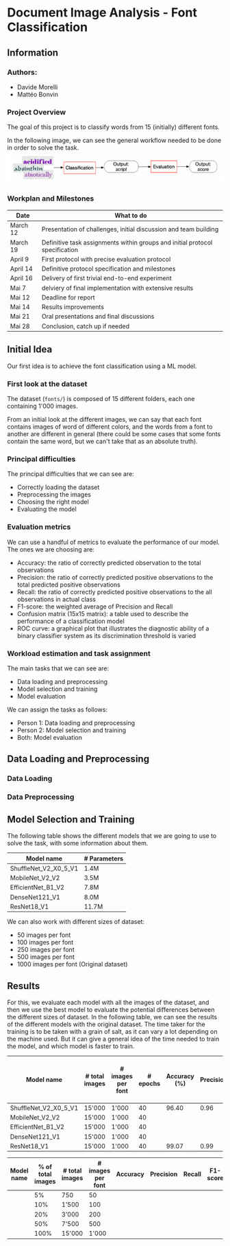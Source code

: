 # Document Image Analysis - Font Classification

## Information

### Authors:
* Davide Morelli
* Mattéo Bonvin

### Project Overview
The goal of this project is to classify words from 15 (initially) different fonts.

In the following image, we can see the general workflow needed to be done in order to solve the task.
![Example Image](readme_images/project_steps.PNG)

### Workplan and Milestones
| Date     | What to do                                                                   |
|----------|------------------------------------------------------------------------------|
| March 12 | Presentation of challenges, initial discussion and team building             |
| March 19 | Definitive task assignments within groups and initial protocol specification |
| April 9  | First protocol with precise evaluation protocol                              |
| April 14 | Definitive protocol specification and milestones                             |
| April 16 | Delivery of first trivial end-to-end experiment                              |
| Mai 7    | delviery of final implementation with extensive results                      |
| Mai 12   | Deadline for report                                                          | 
| Mai 14   | Results improvements                                                         |
| Mai 21   | Oral presentations and final discussions                                     |
| Mai 28   | Conclusion, catch up if needed                                               |


## Initial Idea
Our first idea is to achieve the font classification using a ML model.

### First look at the dataset
The dataset (`fonts/`) is composed of 15 different folders, each one containing 1'000 images.

From an initial look at the different images, we can say that each font contains images of word of different colors, and
the words from a font to another are different in general (there could be some cases that some fonts contain the same word,
but we can't take that as an absolute truth).

### Principal difficulties
The principal difficulties that we can see are:
* Correctly loading the dataset
* Preprocessing the images
* Choosing the right model
* Evaluating the model

### Evaluation metrics
We can use a handful of metrics to evaluate the performance of our model. The ones we are choosing are:
* Accuracy: the ratio of correctly predicted observation to the total observations
* Precision: the ratio of correctly predicted positive observations to the total predicted positive observations
* Recall: the ratio of correctly predicted positive observations to the all observations in actual class
* F1-score: the weighted average of Precision and Recall
* Confusion matrix (15x15 matrix): a table used to describe the performance of a classification model
* ROC curve: a graphical plot that illustrates the diagnostic ability of a binary classifier system as its discrimination threshold is varied

### Workload estimation and task assignment
The main tasks that we can see are:
* Data loading and preprocessing
* Model selection and training
* Model evaluation

We can assign the tasks as follows:
* Person 1: Data loading and preprocessing
* Person 2: Model selection and training
* Both: Model evaluation

## Data Loading and Preprocessing

### Data Loading

### Data Preprocessing

## Model Selection and Training
The following table shows the different models that we are going to use to solve the task, with some information about them.

| Model name            | # Parameters |
|-----------------------|--------------|
| ShuffleNet_V2_X0_5_V1 | 1.4M         |
| MobileNet_V2_V2       | 3.5M         |
| EfficientNet_B1_V2    | 7.8M         |
| DenseNet121_V1        | 8.0M         |
| ResNet18_V1           | 11.7M        |

We can also work with different sizes of dataset:
* 50 images per font
* 100 images per font
* 250 images per font
* 500 images per font
* 1000 images per font (Original dataset)

## Results
For this, we evaluate each model with all the images of the dataset, and then we use the best model to evaluate the potential
differences between the different sizes of dataset.
In the following table, we can see the results of the different models with the original dataset.
The time taker for the training is to be taken with a grain of salt, as it can vary a lot depending on the machine used. But it
can give a general idea of the time needed to train the model, and which model is faster to train.

| Model name            | # total images | # images per font | # epochs | Accuracy (%) | Precision | Recall | F1-score | Training time (s) | Medium training time per epoch (s) |
|-----------------------|----------------|-------------------|----------|--------------|-----------|--------|----------|-------------------|------------------------------------|
| ShuffleNet_V2_X0_5_V1 | 15'000         | 1'000             | 40       | 96.40        | 0.96      | 0.96   | 0.96     | 598.31            | 14.96                              |
| MobileNet_V2_V2       | 15'000         | 1'000             | 40       |              |           |        |          |                   |                                    |
| EfficientNet_B1_V2    | 15'000         | 1'000             | 40       |              |           |        |          |                   |                                    |
| DenseNet121_V1        | 15'000         | 1'000             | 40       |              |           |        |          |                   |                                    |
| ResNet18_V1           | 15'000         | 1'000             | 40       | 99.07        | 0.99      | 0.99   | 0.99     | 1287.03           | 32.18                              |

| Model name | % of total images | # total images | # images per font | Accuracy | Precision | Recall | F1-score |
|------------|-------------------|----------------|-------------------|----------|-----------|--------|----------|
|            | 5%                | 750            | 50                |          |           |        |          |
|            | 10%               | 1'500          | 100               |          |           |        |          |
|            | 20%               | 3'000          | 200               |          |           |        |          |
|            | 50%               | 7'500          | 500               |          |           |        |          |
|            | 100%              | 15'000         | 1'000             |          |           |        |          |

